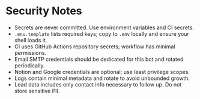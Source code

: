 # Security Notes

- Secrets are never committed. Use environment variables and CI secrets.
- `.env.template` lists required keys; copy to `.env` locally and ensure your shell loads it.
- CI uses GitHub Actions repository secrets; workflow has minimal permissions.
- Email SMTP credentials should be dedicated for this bot and rotated periodically.
- Notion and Google credentials are optional; use least privilege scopes.
- Logs contain minimal metadata and rotate to avoid unbounded growth.
- Lead data includes only contact info necessary to follow up. Do not store sensitive PII.